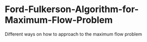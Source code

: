 # Ford-Fulkerson-Algorithm-for-Maximum-Flow-Problem

Different ways on how to approach to the maximum flow problem
